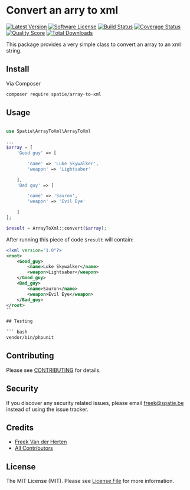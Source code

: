 # Convert an arry to xml

[![Latest Version](https://img.shields.io/github/release/spatie/array-to-xml.svg?style=flat-square)](https://github.com/spatie/array-to-xml/releases)
[![Software License](https://img.shields.io/badge/license-MIT-brightgreen.svg?style=flat-square)](LICENSE.md)
[![Build Status](https://img.shields.io/travis/spatie/array-to-xml/master.svg?style=flat-square)](https://travis-ci.org/spatie/array-to-xml)
[![Coverage Status](https://img.shields.io/scrutinizer/coverage/g/spatie/array-to-xml.svg?style=flat-square)](https://scrutinizer-ci.com/g/spatie/array-to-xml/code-structure)
[![Quality Score](https://img.shields.io/scrutinizer/g/spatie/array-to-xml.svg?style=flat-square)](https://scrutinizer-ci.com/g/spatie/array-to-xml)
[![Total Downloads](https://img.shields.io/packagist/dt/league/array-to-xml.svg?style=flat-square)](https://packagist.org/packages/league/array-to-xml)

This package provides a very simple class to convert an array to an xml string.

## Install

Via Composer

``` bash
composer require spatie/array-to-xml
```

## Usage

``` php

use Spatie\ArrayToXml\ArrayToXml

...
$array = [
    'Good guy' => [

        'name' => 'Luke Skywalker',
        'weapon' => 'Lightsaber'

    ],
    'Bad guy' => [

        'name' => 'Sauron',
        'weapon' => 'Evil Eye'

    ]
];

$result = ArrayToXml::convert($array);
```
After running this piece of code `$result` will contain:

```xml
<?xml version="1.0"?>
<root>
    <Good_guy>
        <name>Luke Skywalker</name>
        <weapon>Lightsaber</weapon>
    </Good_guy>
    <Bad_guy>
        <name>Sauron</name>
        <weapon>Evil Eye</weapon>
    </Bad_guy>
</root>
``

## Testing

``` bash
vendor/bin/phpunit
```

## Contributing

Please see [CONTRIBUTING](CONTRIBUTING.md) for details.

## Security

If you discover any security related issues, please email freek@spatie.be instead of using the issue tracker.

## Credits

- [Freek Van der Herten](https://github.com/freekmurze)
- [All Contributors](../../contributors)

## License

The MIT License (MIT). Please see [License File](LICENSE.md) for more information.

